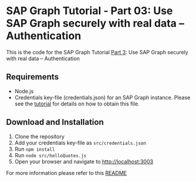 # SAP Graph Tutorial - Part 03: Use SAP Graph securely with real data – Authentication

This is the code for the SAP Graph Tutorial [Part 3](https://blogs.sap.com/2021/06/25/part-3-use-sap-graph-securely-with-real-data-authentication/): Use SAP Graph securely with real data – Authentication

## Requirements

- Node.js
- Credentials key-file (credentials.json) for an SAP Graph instance. Please see the [tutorial](https://blogs.sap.com/2021/06/25/part-3-use-sap-graph-securely-with-real-data-authentication/) for details on how to obtain this file.

## Download and Installation

1. Clone the repository
2. Add your credentials key-file as `src/credentials.json`
3. Run `npm install`
4. Run `node src/helloQuotes.js`
5. Open your browser and navigate to [http://localhost:3003](http://localhost:3003/)

For more information please refer to this [README](../../README.md)
